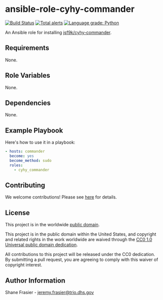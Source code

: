 # ansible-role-cyhy-commander #

[![Build Status](https://travis-ci.com/cisagov/ansible-role-cyhy-commander.svg?branch=develop)](https://travis-ci.com/cisagov/ansible-role-cyhy-commander)
[![Total alerts](https://img.shields.io/lgtm/alerts/g/cisagov/ansible-role-cyhy-commander.svg?logo=lgtm&logoWidth=18)](https://lgtm.com/projects/g/cisagov/ansible-role-cyhy-commander/alerts/)
[![Language grade: Python](https://img.shields.io/lgtm/grade/python/g/cisagov/ansible-role-cyhy-commander.svg?logo=lgtm&logoWidth=18)](https://lgtm.com/projects/g/cisagov/ansible-role-cyhy-commander/context:python)

An Ansible role for installing
[jsf9k/cyhy-commander](https://github.com/cisagov/cyhy-commander).

## Requirements ##

None.

## Role Variables ##

None.

## Dependencies ##

None.

## Example Playbook ##

Here's how to use it in a playbook:

```yaml
- hosts: commander
  become: yes
  become_method: sudo
  roles:
    - cyhy_commander
```

## Contributing ##

We welcome contributions!  Please see [here](CONTRIBUTING.md) for
details.

## License ##

This project is in the worldwide [public domain](LICENSE).

This project is in the public domain within the United States, and
copyright and related rights in the work worldwide are waived through
the [CC0 1.0 Universal public domain
dedication](https://creativecommons.org/publicdomain/zero/1.0/).

All contributions to this project will be released under the CC0
dedication. By submitting a pull request, you are agreeing to comply
with this waiver of copyright interest.

## Author Information ##

Shane Frasier - <jeremy.frasier@trio.dhs.gov>
